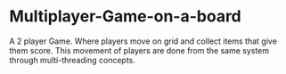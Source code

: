 # Multiplayer-Game-on-a-board
A 2 player Game. Where players move on grid and collect items that give them score. This movement of players are done from the same system through multi-threading concepts.
